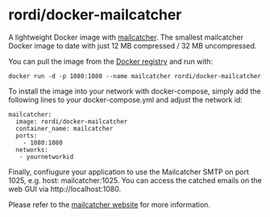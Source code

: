 # rordi/docker-mailcatcher

A lightweight Docker image with [mailcatcher](https://mailcatcher.me/). The smallest mailcatcher Docker image to date with just 12 MB compressed / 32 MB uncompressed.

You can pull the image from the [Docker registry](https://hub.docker.com/r/rordi/docker-mailcatcher/) and run with:

    docker run -d -p 1080:1080 --name mailcatcher rordi/docker-mailcatcher 

To install the image into your network with docker-compose, simply add the following lines to your docker-compose.yml and adjust the network id:

    mailcatcher:
      image: rordi/docker-mailcatcher
      container_name: mailcatcher
      ports:
        - 1080:1080
      networks:
       - yournetworkid

Finally, confiugure your application to use the Mailcatcher SMTP on port 1025, e.g. host: mailcatcher:1025. You can access the catched emails on the web GUI via http://localhost:1080. 

Please refer to the [mailcatcher website](https://mailcatcher.me/) for more information.
